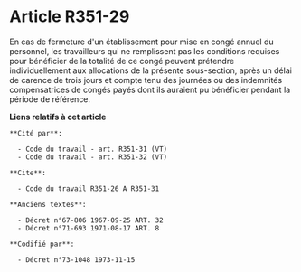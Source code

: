 # Article R351-29

En cas de fermeture d'un établissement pour mise en congé annuel du personnel, les travailleurs qui ne remplissent pas les
conditions requises pour bénéficier de la totalité de ce congé peuvent prétendre individuellement aux allocations de la
présente sous-section, après un délai de carence de trois jours et compte tenu des journées ou des indemnités compensatrices
de congés payés dont ils auraient pu bénéficier pendant la période de référence.

**Liens relatifs à cet article**

	**Cité par**:

	  - Code du travail - art. R351-31 (VT)
	  - Code du travail - art. R351-32 (VT)

	**Cite**:

	  - Code du travail R351-26 A R351-31

	**Anciens textes**:

	  - Décret n°67-806 1967-09-25 ART. 32
	  - Décret n°71-693 1971-08-17 ART. 8

	**Codifié par**:

	  - Décret n°73-1048 1973-11-15
